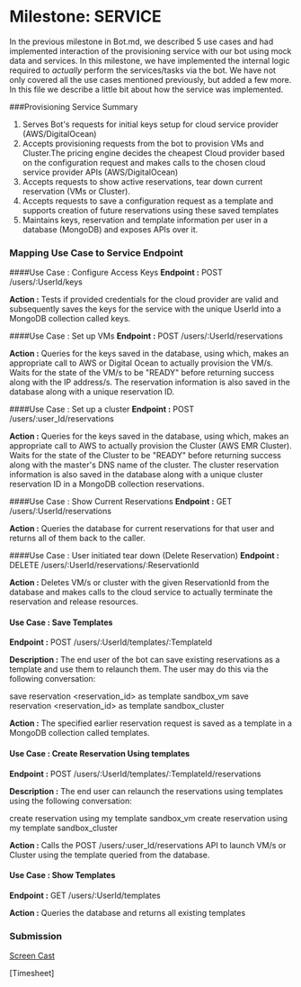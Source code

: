 # Milestone: SERVICE

In the previous milestone in Bot.md, we described 5 use cases and had implemented interaction of the provisioning service with our bot using mock data and services. In this milestone, we have implemented the internal logic required to *actually* perform the services/tasks via the bot. We have not only covered all the use cases mentioned previously, but added a few more. In this file we describe a little bit about how the service was implemented.

###Provisioning Service Summary
1. Serves Bot's requests for initial keys setup for cloud service provider (AWS/DigitalOcean)
2. Accepts provisioning requests from the bot to provision VMs and Cluster.The pricing engine decides the cheapest Cloud provider based on the configuration request and makes calls to the chosen cloud service provider APIs (AWS/DigitalOcean)
3. Accepts requests to show active reservations, tear down current reservation (VMs or Cluster).
4. Accepts requests to save a configuration request as a template and supports creation of future reservations using these saved templates
4. Maintains keys, reservation and template information per user in a database (MongoDB) and exposes APIs over it.


### Mapping Use Case to Service Endpoint
####Use Case : Configure Access Keys
**Endpoint :** POST /users/:UserId/keys

**Action :** Tests if provided credentials for the cloud provider are valid and subsequently saves the keys for the service with the unique UserId into a MongoDB collection called keys.

####Use Case : Set up VMs
**Endpoint :** POST /users/:UserId/reservations

**Action :** Queries for the keys saved in the database, using which, makes an appropriate call to AWS or Digital Ocean to actually provision the VM/s. Waits for the state of the VM/s to be "READY" before returning success along with the IP address/s. The reservation information is also saved in the database along with a unique reservation ID.

####Use Case : Set up a cluster
**Endpoint :** POST /users/:user_Id/reservations

**Action :** Queries for the keys saved in the database, using which, makes an appropriate call to AWS to actually provision the Cluster (AWS EMR Cluster). Waits for the state of the Cluster to be "READY" before returning success along with the master's DNS name of the cluster. The cluster reservation information is also saved in the database along with a unique cluster reservation ID in a MongoDB collection reservations.

####Use Case : Show Current Reservations
**Endpoint :** GET /users/:UserId/reservations

**Action :** Queries the database for current reservations for that user and returns all of them back to the caller.

####Use Case : User initiated tear down (Delete Reservation)
**Endpoint :** DELETE /users/:UserId/reservations/:ReservationId

**Action :** Deletes VM/s or cluster with the given ReservationId  from the database and makes calls to the cloud service to actually terminate the reservation and release resources.

#### Use Case : Save Templates
**Endpoint :** POST /users/:UserId/templates/:TemplateId

**Description :** The end user of the bot can save existing reservations as a template and use them to relaunch them.
The user may do this via the following conversation:

save reservation <reservation_id> as template sandbox_vm
save reservation <reservation_id> as template sandbox_cluster

**Action :** The specified earlier reservation request is saved as a template in a MongoDB collection called templates.

#### Use Case : Create Reservation Using templates
**Endpoint :** POST /users/:UserId/templates/:TemplateId/reservations

**Description :** The end user can relaunch the reservations using templates using the following conversation:

create reservation using my template sandbox_vm
create reservation using my template sandbox_cluster

**Action :** Calls the POST /users/:user_Id/reservations API to launch VM/s or Cluster using the template queried from the database.

#### Use Case : Show Templates
**Endpoint :** GET /users/:UserId/templates

**Action :** Queries the database and returns all existing templates


### Submission
[Screen Cast](https://www.youtube.com/watch?v=92oT-W1Pqxo)

[Timesheet]
